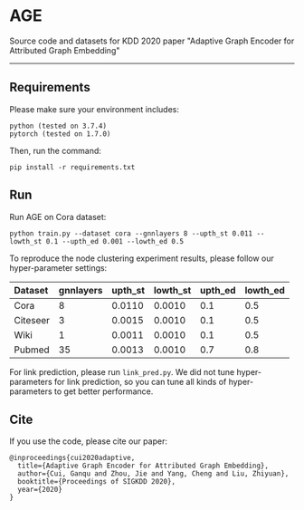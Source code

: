 # AGE
Source code and datasets for KDD 2020 paper "Adaptive Graph Encoder for Attributed Graph Embedding"

---

## Requirements

Please make sure your environment includes:

```
python (tested on 3.7.4)
pytorch (tested on 1.7.0)
```

Then, run the command:
```
pip install -r requirements.txt
```

## Run

Run AGE on Cora dataset:

```
python train.py --dataset cora --gnnlayers 8 --upth_st 0.011 --lowth_st 0.1 --upth_ed 0.001 --lowth_ed 0.5
```

To reproduce the node clustering experiment results, please follow our hyper-parameter settings:

| Dataset  | gnnlayers | upth_st | lowth_st | upth_ed | lowth_ed |
| :------- | --------- | ------- | -------- | ------- | -------- |
| Cora     | 8         | 0.0110  | 0.0010   | 0.1     | 0.5      |
| Citeseer | 3         | 0.0015  | 0.0010   | 0.1     | 0.5      |
| Wiki     | 1         | 0.0011  | 0.0010   | 0.1     | 0.5      |
| Pubmed   | 35        | 0.0013  | 0.0010   | 0.7     | 0.8      |

For link prediction, please run `link_pred.py`. We did not tune hyper-parameters for link prediction, so you can tune all kinds of hyper-parameters to get better performance.

## Cite

If you use the code, please cite our paper:

```
@inproceedings{cui2020adaptive,
  title={Adaptive Graph Encoder for Attributed Graph Embedding},
  author={Cui, Ganqu and Zhou, Jie and Yang, Cheng and Liu, Zhiyuan},
  booktitle={Proceedings of SIGKDD 2020},
  year={2020}
}
```